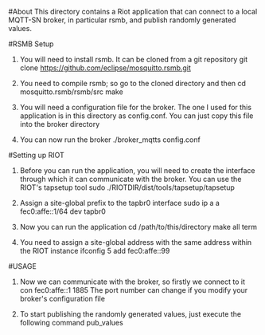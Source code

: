#About
This directory contains a Riot application that can connect to a local MQTT-SN broker, in particular rsmb, and publish randomly generated values.

#RSMB Setup
1. You will need to install rsmb. It can be cloned from a git repository
git clone https://github.com/eclipse/mosquitto.rsmb.git

2. You need to compile rsmb; so go to the  cloned directory and then
cd mosquitto.rsmb/rsmb/src
make

3. You will need a configuration file for the broker. The one I used for this application is in this directory as config.conf.
You can just copy this file into the broker directory

4. You can now run the broker
./broker_mqtts config.conf

#Setting up RIOT
1. Before you can run the application, you will need to create the interface through which it can communicate with the broker. You can use the RIOT's tapsetup tool
sudo ./RIOTDIR/dist/tools/tapsetup/tapsetup

2. Assign a site-global prefix to the tapbr0 interface
sudo ip a a fec0:affe::1/64 dev tapbr0

3. Now you can run the application
cd /path/to/this/directory
make all term

4. You need to assign a site-global address with the same address within the RIOT instance
ifconfig 5 add fec0:affe::99

#USAGE
1. Now we can communicate with the broker, so firstly we connect to it
con fec0:affe::1 1885
The port number can change if you modify your broker's configuration file

2. To start publishing the randomly generated values, just execute the following command
pub_values